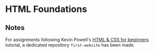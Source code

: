 # HTML Foundations

## Notes

For assignments following Kevin Powell's [HTML & CSS for beginners](https://www.youtube.com/playlist?list=PL4-IK0AVhVjM0xE0K2uZRvsM7LkIhsPT-) tutorial, a dedicated repository `first-website` has been made.
